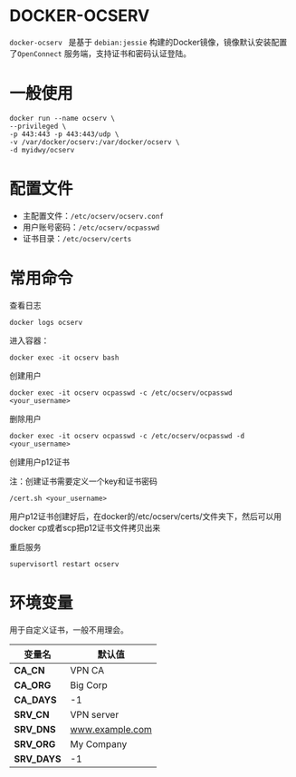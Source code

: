 # DOCKER-OCSERV

`docker-ocserv `  是基于 `debian:jessie` 构建的Docker镜像，镜像默认安装配置了`OpenConnect` 服务端，支持证书和密码认证登陆。

# 一般使用

``` 
docker run --name ocserv \
--privileged \
-p 443:443 -p 443:443/udp \
-v /var/docker/ocserv:/var/docker/ocserv \
-d myidwy/ocserv
```

# 配置文件

- 主配置文件：`/etc/ocserv/ocserv.conf`
- 用户账号密码：`/etc/ocserv/ocpasswd`
- 证书目录：`/etc/ocserv/certs`

# 常用命令

查看日志

``` 
docker logs ocserv
```

进入容器：

``` 
docker exec -it ocserv bash
```

创建用户

``` 
docker exec -it ocserv ocpasswd -c /etc/ocserv/ocpasswd <your_username>
```

删除用户

``` 
docker exec -it ocserv ocpasswd -c /etc/ocserv/ocpasswd -d <your_username>
```

创建用户p12证书

注：创建证书需要定义一个key和证书密码

``` 
/cert.sh <your_username>
```
用户p12证书创建好后，在docker的/etc/ocserv/certs/文件夹下，然后可以用docker cp或者scp把p12证书文件拷贝出来

重启服务

``` 
supervisortl restart ocserv
```

# 环境变量

用于自定义证书，一般不用理会。

| 变量名          | 默认值             |
| ------------ | --------------- |
| **CA_CN**    | VPN CA          |
| **CA_ORG**   | Big Corp        |
| **CA_DAYS**  | -1              |
| **SRV_CN**   | VPN server      |
| **SRV_DNS**  | www.example.com |
| **SRV_ORG**  | My Company      |
| **SRV_DAYS** | -1              |
